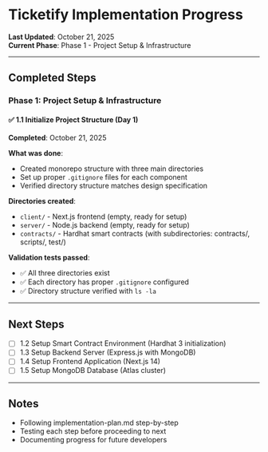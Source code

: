 # Ticketify Implementation Progress

**Last Updated**: October 21, 2025  
**Current Phase**: Phase 1 - Project Setup & Infrastructure

---

## Completed Steps

### Phase 1: Project Setup & Infrastructure

#### ✅ 1.1 Initialize Project Structure (Day 1)
**Completed**: October 21, 2025

**What was done**:
- Created monorepo structure with three main directories
- Set up proper `.gitignore` files for each component
- Verified directory structure matches design specification

**Directories created**:
- `client/` - Next.js frontend (empty, ready for setup)
- `server/` - Node.js backend (empty, ready for setup)
- `contracts/` - Hardhat smart contracts (with subdirectories: contracts/, scripts/, test/)

**Validation tests passed**:
- ✅ All three directories exist
- ✅ Each directory has proper `.gitignore` configured
- ✅ Directory structure verified with `ls -la`

---

## Next Steps

- [ ] 1.2 Setup Smart Contract Environment (Hardhat 3 initialization)
- [ ] 1.3 Setup Backend Server (Express.js with MongoDB)
- [ ] 1.4 Setup Frontend Application (Next.js 14)
- [ ] 1.5 Setup MongoDB Database (Atlas cluster)

---

## Notes

- Following implementation-plan.md step-by-step
- Testing each step before proceeding to next
- Documenting progress for future developers

